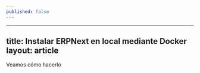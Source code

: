 ```yaml
---
published: false
---
```

---
title: Instalar ERPNext en local mediante Docker
layout: article
---

Veamos cómo hacerlo
